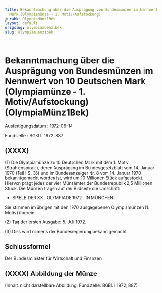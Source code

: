 ```yaml
---
Title: Bekanntmachung über die Ausprägung von Bundesmünzen im Nennwert von 10 Deutschen
  Mark (Olympiamünze - 1. Motiv/Aufstockung)
jurabk: OlympiaMünz1Bek
layout: default
origslug: olympiamuenz1bek
slug: olympiamuenz1bek

---
```


# Bekanntmachung über die Ausprägung von Bundesmünzen im Nennwert von 10 Deutschen Mark (Olympiamünze - 1. Motiv/Aufstockung) (OlympiaMünz1Bek)

Ausfertigungsdatum
:   1972-06-14

Fundstelle
:   BGBl I: 1972, 887



## (XXXX)

(1) Die Olympiamünze zu 10 Deutschen Mark mit dem 1. Motiv
(Strahlenspirale), deren Ausprägung im Bundesgesetzblatt vom 14.
Januar 1970 (Teil I S. 35) und im Bundesanzeiger Nr. 8 vom 14. Januar
1970 bekanntgemacht worden ist, wird um 10 Millionen Stück
aufgestockt. Hiervon prägt jedes der vier Münzämter der Bundesrepublik
2,5 Millionen Stück. Die Münzen tragen auf der Bildseite die
Umschrift:

*   SPIELE DER XX
    . OLYMPIADE 1972 . IN MÜNCHEN .



Sie stimmen im übrigen mit den 1970 ausgegebenen Olympiamünzen (1.
Motiv) überein.

(2) Tag der ersten Ausgabe: 5. Juli 1972.

(3) Dies wird namens der Bundesregierung bekanntgemacht.


## Schlussformel

Der Bundesminister für Wirtschaft und Finanzen


## (XXXX) Abbildung der Münze

(Inhalt: nicht darstellbare Abbildung,
Fundstelle: BGBl. I 1972, 887)

